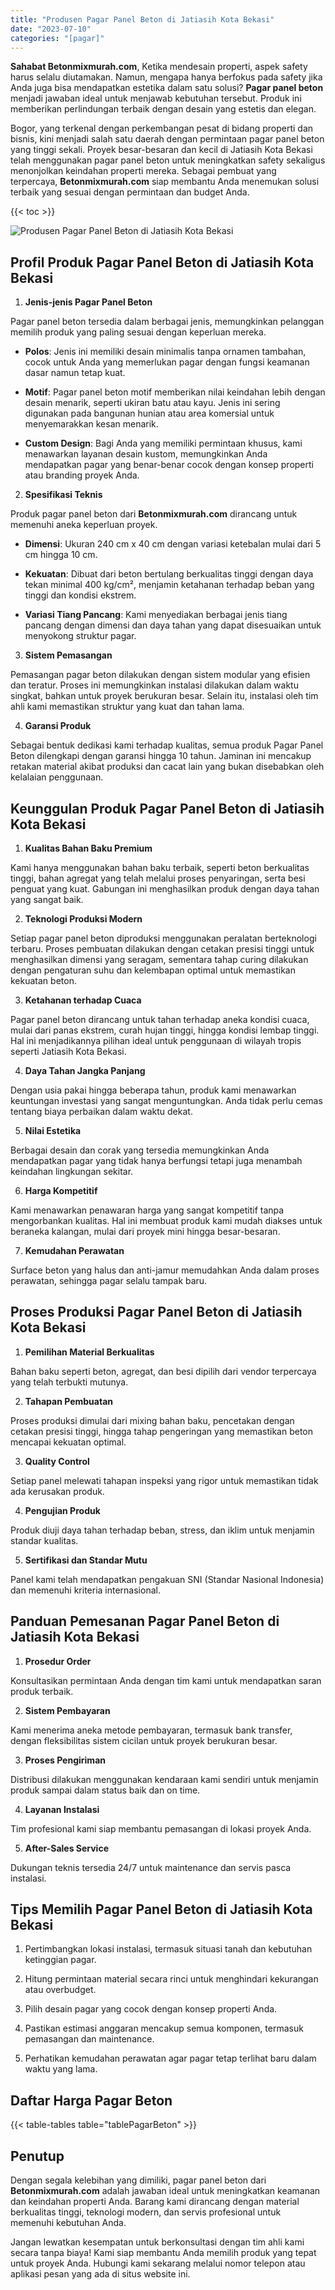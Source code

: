 ```yaml
---
title: "Produsen Pagar Panel Beton di Jatiasih Kota Bekasi"
date: "2023-07-10"
categories: "[pagar]"
---
```


**Sahabat Betonmixmurah.com**, Ketika mendesain properti, aspek safety harus selalu diutamakan. Namun, mengapa hanya berfokus pada safety jika Anda juga bisa mendapatkan estetika dalam satu solusi? **Pagar panel beton** menjadi jawaban ideal untuk menjawab kebutuhan tersebut. Produk ini memberikan perlindungan terbaik dengan desain yang estetis dan elegan.  

Bogor, yang terkenal dengan perkembangan pesat di bidang properti dan bisnis, kini menjadi salah satu daerah dengan permintaan pagar panel beton yang tinggi sekali. Proyek besar-besaran dan kecil di Jatiasih Kota Bekasi telah menggunakan pagar panel beton untuk meningkatkan safety sekaligus menonjolkan keindahan properti mereka. Sebagai pembuat yang terpercaya, **Betonmixmurah.com** siap membantu Anda menemukan solusi terbaik yang sesuai dengan permintaan dan budget Anda.

{{< toc >}}

![Produsen Pagar Panel Beton di Jatiasih Kota Bekasi](/images/pagar/pagar-beton-04.jpg)

## Profil Produk Pagar Panel Beton di Jatiasih Kota Bekasi

1. **Jenis-jenis Pagar Panel Beton**  

Pagar panel beton tersedia dalam berbagai jenis, memungkinkan pelanggan memilih produk yang paling sesuai dengan keperluan mereka.  

- **Polos**: Jenis ini memiliki desain minimalis tanpa ornamen tambahan, cocok untuk Anda yang memerlukan pagar dengan fungsi keamanan dasar namun tetap kuat.  

- **Motif**: Pagar panel beton motif memberikan nilai keindahan lebih dengan desain menarik, seperti ukiran batu atau kayu. Jenis ini sering digunakan pada bangunan hunian atau area komersial untuk menyemarakkan kesan menarik.  

- **Custom Design**: Bagi Anda yang memiliki permintaan khusus, kami menawarkan layanan desain kustom, memungkinkan Anda mendapatkan pagar yang benar-benar cocok dengan konsep properti atau branding proyek Anda.  

2. **Spesifikasi Teknis**  

Produk pagar panel beton dari **Betonmixmurah.com** dirancang untuk memenuhi aneka keperluan proyek.  

- **Dimensi**: Ukuran 240 cm x 40 cm dengan variasi ketebalan mulai dari 5 cm hingga 10 cm.  

- **Kekuatan**: Dibuat dari beton bertulang berkualitas tinggi dengan daya tekan minimal 400 kg/cm², menjamin ketahanan terhadap beban yang tinggi dan kondisi ekstrem.  

- **Variasi Tiang Pancang**: Kami menyediakan berbagai jenis tiang pancang dengan dimensi dan daya tahan yang dapat disesuaikan untuk menyokong struktur pagar.  

3. **Sistem Pemasangan**  

Pemasangan pagar beton dilakukan dengan sistem modular yang efisien dan teratur. Proses ini memungkinkan instalasi dilakukan dalam waktu singkat, bahkan untuk proyek berukuran besar. Selain itu, instalasi oleh tim ahli kami memastikan struktur yang kuat dan tahan lama.  

4. **Garansi Produk**  

Sebagai bentuk dedikasi kami terhadap kualitas, semua produk Pagar Panel Beton dilengkapi dengan garansi hingga 10 tahun. Jaminan ini mencakup retakan material akibat produksi dan cacat lain yang bukan disebabkan oleh kelalaian penggunaan.

## Keunggulan Produk Pagar Panel Beton di Jatiasih Kota Bekasi 

1. **Kualitas Bahan Baku Premium**  

Kami hanya menggunakan bahan baku terbaik, seperti beton berkualitas tinggi, bahan agregat yang telah melalui proses penyaringan, serta besi penguat yang kuat. Gabungan ini menghasilkan produk dengan daya tahan yang sangat baik.  

2. **Teknologi Produksi Modern**  

Setiap pagar panel beton diproduksi menggunakan peralatan berteknologi terbaru. Proses pembuatan dilakukan dengan cetakan presisi tinggi untuk menghasilkan dimensi yang seragam, sementara tahap curing dilakukan dengan pengaturan suhu dan kelembapan optimal untuk memastikan kekuatan beton.  

3. **Ketahanan terhadap Cuaca**  

Pagar panel beton dirancang untuk tahan terhadap aneka kondisi cuaca, mulai dari panas ekstrem, curah hujan tinggi, hingga kondisi lembap tinggi. Hal ini menjadikannya pilihan ideal untuk penggunaan di wilayah tropis seperti Jatiasih Kota Bekasi.  

4. **Daya Tahan Jangka Panjang**  

Dengan usia pakai hingga beberapa tahun, produk kami menawarkan keuntungan investasi yang sangat menguntungkan. Anda tidak perlu cemas tentang biaya perbaikan dalam waktu dekat.  

5. **Nilai Estetika**  

Berbagai desain dan corak yang tersedia memungkinkan Anda mendapatkan pagar yang tidak hanya berfungsi tetapi juga menambah keindahan lingkungan sekitar.  

6. **Harga Kompetitif**  

Kami menawarkan penawaran harga yang sangat kompetitif tanpa mengorbankan kualitas. Hal ini membuat produk kami mudah diakses untuk beraneka kalangan, mulai dari proyek mini hingga besar-besaran.  

7. **Kemudahan Perawatan**  

Surface beton yang halus dan anti-jamur memudahkan Anda dalam proses perawatan, sehingga pagar selalu tampak baru.

## Proses Produksi Pagar Panel Beton di Jatiasih Kota Bekasi

1. **Pemilihan Material Berkualitas**  

Bahan baku seperti beton, agregat, dan besi dipilih dari vendor terpercaya yang telah terbukti mutunya.

2. **Tahapan Pembuatan**  

Proses produksi dimulai dari mixing bahan baku, pencetakan dengan cetakan presisi tinggi, hingga tahap pengeringan yang memastikan beton mencapai kekuatan optimal.

3. **Quality Control**  

Setiap panel melewati tahapan inspeksi yang rigor untuk memastikan tidak ada kerusakan produk.

4. **Pengujian Produk**  

Produk diuji daya tahan terhadap beban, stress, dan iklim untuk menjamin standar kualitas.

5. **Sertifikasi dan Standar Mutu**  

Panel kami telah mendapatkan pengakuan SNI (Standar Nasional Indonesia) dan memenuhi kriteria internasional.

## Panduan Pemesanan Pagar Panel Beton di Jatiasih Kota Bekasi

1. **Prosedur Order**  

Konsultasikan permintaan Anda dengan tim kami untuk mendapatkan saran produk terbaik.

2. **Sistem Pembayaran**  

Kami menerima aneka metode pembayaran, termasuk bank transfer, dengan fleksibilitas sistem cicilan untuk proyek berukuran besar.

3. **Proses Pengiriman**  

Distribusi dilakukan menggunakan kendaraan kami sendiri untuk menjamin produk sampai dalam status baik dan on time.

4. **Layanan Instalasi**  

Tim profesional kami siap membantu pemasangan di lokasi proyek Anda.

5. **After-Sales Service**  

Dukungan teknis tersedia 24/7 untuk maintenance dan servis pasca instalasi.

## Tips Memilih Pagar Panel Beton di Jatiasih Kota Bekasi

1. Pertimbangkan lokasi instalasi, termasuk situasi tanah dan kebutuhan ketinggian pagar.  

2. Hitung permintaan material secara rinci untuk menghindari kekurangan atau overbudget.  

3. Pilih desain pagar yang cocok dengan konsep properti Anda.  

4. Pastikan estimasi anggaran mencakup semua komponen, termasuk pemasangan dan maintenance.  

5. Perhatikan kemudahan perawatan agar pagar tetap terlihat baru dalam waktu yang lama.

## Daftar Harga Pagar Beton

{{< table-tables table="tablePagarBeton" >}}

## Penutup

Dengan segala kelebihan yang dimiliki, pagar panel beton dari **Betonmixmurah.com** adalah jawaban ideal untuk meningkatkan keamanan dan keindahan properti Anda. Barang kami dirancang dengan material berkualitas tinggi, teknologi modern, dan servis profesional untuk memenuhi kebutuhan Anda.  

Jangan lewatkan kesempatan untuk berkonsultasi dengan tim ahli kami secara tanpa biaya! Kami siap membantu Anda memilih produk yang tepat untuk proyek Anda. Hubungi kami sekarang melalui nomor telepon atau aplikasi pesan yang ada di situs website ini.